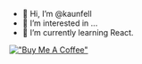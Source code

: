 - 👋 Hi, I’m @kaunfell
- 👀 I’m interested in ...
- 🌱 I’m currently learning React.

<!---
kaunfell/kaunfell is a ✨ special ✨ repository because its `README.md` (this file) appears on your GitHub profile.
You can click the Preview link to take a look at your changes.
--->
[!["Buy Me A Coffee"](https://www.buymeacoffee.com/assets/img/custom_images/orange_img.png)](https://www.buymeacoffee.com/kaunfell)
